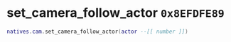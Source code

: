 # set_camera_follow_actor `0x8EFDFE89`

```lua
natives.cam.set_camera_follow_actor(actor --[[ number ]])
```